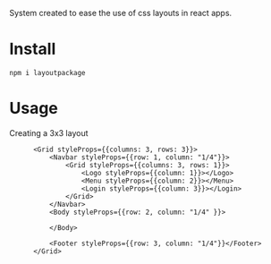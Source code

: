 System created to ease the use of css layouts in react apps.


# Install
```
npm i layoutpackage
```


# Usage

Creating a 3x3 layout
```tsx
      <Grid styleProps={{columns: 3, rows: 3}}>
	      <Navbar styleProps={{row: 1, column: "1/4"}}>
		      <Grid styleProps={{columns: 3, rows: 1}}>
			      <Logo styleProps={{column: 1}}></Logo>
			      <Menu styleProps={{column: 2}}></Menu>
			      <Login styleProps={{column: 3}}></Login>
		      </Grid>
	      </Navbar>
	      <Body styleProps={{row: 2, column: "1/4" }}>
		      
	      </Body>
	      
	      <Footer styleProps={{row: 3, column: "1/4"}}</Footer>
      </Grid>
```

